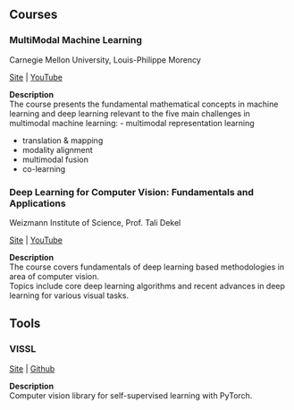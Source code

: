## Courses

### MultiModal Machine Learning
Carnegie Mellon University, Louis-Philippe Morency

[Site](https://cmu-multicomp-lab.github.io/mmml-course/fall2020/) | [YouTube](https://www.youtube.com/playlist?list=PL-Fhd_vrvisNup9YQs_TdLW7DQz-lda0G)

**Description**  
The course presents the fundamental mathematical concepts in machine learning and deep learning relevant to the five main challenges in multimodal machine learning: - multimodal representation learning
- translation & mapping
- modality alignment
- multimodal fusion
- co-learning

### Deep Learning for Computer Vision: Fundamentals and Applications
Weizmann Institute of Science, Prof. Tali Dekel

[Site](https://dl4cv.github.io/index.html) | [YouTube](https://www.youtube.com/playlist?list=PL_Z2_U9MIJdNgFM7-f2fZ9ZxjVRP_jhJv)

**Description**  
The course covers fundamentals of deep learning based methodologies in area of computer vision.  
Topics include core deep learning algorithms and recent advances in deep learning for various visual tasks.

## Tools

### VISSL

[Site](https://vissl.ai/) | [Github](https://github.com/facebookresearch/vissl)

**Description**  
Computer vision library for self-supervised learning with PyTorch.
